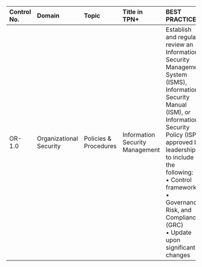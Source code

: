 | Control No. | Domain | Topic | Title in TPN+ | BEST PRACTICES: | ADDITIONAL RECOMMENDATIONS: |
| :--- | :--- | :--- | :--- | :--- | :--- |
| OR-1.0 | Organizational Security | Policies & Procedures | Information Security Management | Establish and regularly review an Information Security Management System (ISMS), Information Security Manual (ISM), or Information Security Policy (ISP), approved by leadership, to include the following:<br>• Control framework<br>• Governance, Risk, and Compliance (GRC)<br>• Update upon significant changes | • Reference established Information and Content Security frameworks (e.g., ISO 27001, NIST 800-53, SANS, CoBIT, CSA, CIS, etc.)<br>• Establish a designated team for Information Security, including a Governance Committee, to develop policies addressing threats, incidents, risks, etc.<br>• Prepare organizational charts and job descriptions to facilitate role designation and responsibilities pertaining to security |
